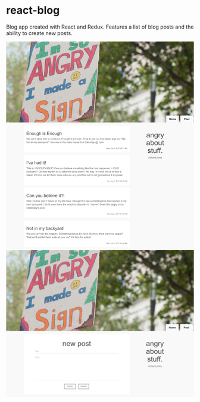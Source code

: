 # react-blog
Blog app created with React and Redux. Features a list of blog posts and the ability to create new posts.

![Home page screenshot](/screens/react-blog-home.png?raw=true?raw=true "Home page")
![New post page screenshot](/screens/react-blog-new-post.png?raw=true "New post page")